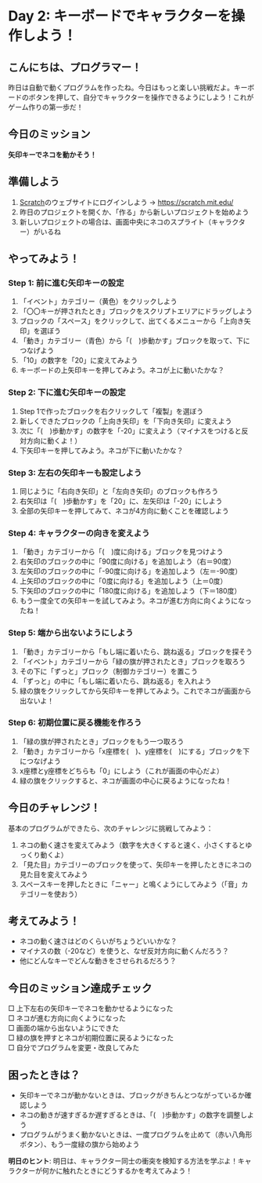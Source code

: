 # Day 2: キーボードでキャラクターを操作しよう！

## こんにちは、プログラマー！

昨日は自動で動くプログラムを作ったね。今日はもっと楽しい挑戦だよ。キーボードのボタンを押して、自分でキャラクターを操作できるようにしよう！これがゲーム作りの第一歩だ！

## 今日のミッション
**矢印キーでネコを動かそう！**

## 準備しよう
1. [Scratch](https://scratch.mit.edu/)のウェブサイトにログインしよう → https://scratch.mit.edu/
2. 昨日のプロジェクトを開くか、「作る」から新しいプロジェクトを始めよう
3. 新しいプロジェクトの場合は、画面中央にネコのスプライト（キャラクター）がいるね

## やってみよう！

### Step 1: 前に進む矢印キーの設定
1. 「イベント」カテゴリー（黄色）をクリックしよう
2. 「〇〇キーが押されたとき」ブロックをスクリプトエリアにドラッグしよう
3. ブロックの「スペース」をクリックして、出てくるメニューから「上向き矢印」を選ぼう
4. 「動き」カテゴリー（青色）から「(　)歩動かす」ブロックを取って、下につなげよう
5. 「10」の数字を「20」に変えてみよう
6. キーボードの上矢印キーを押してみよう。ネコが上に動いたかな？

### Step 2: 下に進む矢印キーの設定
1. Step 1で作ったブロックを右クリックして「複製」を選ぼう
2. 新しくできたブロックの「上向き矢印」を「下向き矢印」に変えよう
3. 次に「(　)歩動かす」の数字を「-20」に変えよう（マイナスをつけると反対方向に動くよ！）
4. 下矢印キーを押してみよう。ネコが下に動いたかな？

### Step 3: 左右の矢印キーも設定しよう
1. 同じように「右向き矢印」と「左向き矢印」のブロックも作ろう
2. 右矢印は「(　)歩動かす」を「20」に、左矢印は「-20」にしよう
3. 全部の矢印キーを押してみて、ネコが4方向に動くことを確認しよう

### Step 4: キャラクターの向きを変えよう
1. 「動き」カテゴリーから「(　)度に向ける」ブロックを見つけよう
2. 右矢印のブロックの中に「90度に向ける」を追加しよう（右＝90度）
3. 左矢印のブロックの中に「-90度に向ける」を追加しよう（左＝-90度）
4. 上矢印のブロックの中に「0度に向ける」を追加しよう（上＝0度）
5. 下矢印のブロックの中に「180度に向ける」を追加しよう（下＝180度）
6. もう一度全ての矢印キーを試してみよう。ネコが進む方向に向くようになったね！

### Step 5: 端から出ないようにしよう
1. 「動き」カテゴリーから「もし端に着いたら、跳ね返る」ブロックを探そう
2. 「イベント」カテゴリーから「緑の旗が押されたとき」ブロックを取ろう
3. その下に「ずっと」ブロック（制御カテゴリー）を置こう
4. 「ずっと」の中に「もし端に着いたら、跳ね返る」を入れよう
5. 緑の旗をクリックしてから矢印キーを押してみよう。これでネコが画面から出ないよ！

### Step 6: 初期位置に戻る機能を作ろう
1. 「緑の旗が押されたとき」ブロックをもう一つ取ろう
2. 「動き」カテゴリーから「x座標を(　)、y座標を(　)にする」ブロックを下につなげよう
3. x座標とy座標をどちらも「0」にしよう（これが画面の中心だよ）
4. 緑の旗をクリックすると、ネコが画面の中心に戻るようになったね！

## 今日のチャレンジ！
基本のプログラムができたら、次のチャレンジに挑戦してみよう：

1. ネコの動く速さを変えてみよう（数字を大きくすると速く、小さくするとゆっくり動くよ）
2. 「見た目」カテゴリーのブロックを使って、矢印キーを押したときにネコの見た目を変えてみよう
3. スペースキーを押したときに「ニャー」と鳴くようにしてみよう（「音」カテゴリーを使おう）

## 考えてみよう！
- ネコの動く速さはどのくらいがちょうどいいかな？
- マイナスの数（-20など）を使うと、なぜ反対方向に動くんだろう？
- 他にどんなキーでどんな動きをさせられるだろう？

## 今日のミッション達成チェック
□ 上下左右の矢印キーでネコを動かせるようになった  
□ ネコが進む方向に向くようになった  
□ 画面の端から出ないようにできた  
□ 緑の旗を押すとネコが初期位置に戻るようになった  
□ 自分でプログラムを変更・改良してみた  

## 困ったときは？
- 矢印キーでネコが動かないときは、ブロックがきちんとつながっているか確認しよう
- ネコの動きが速すぎるか遅すぎるときは、「(　)歩動かす」の数字を調整しよう
- プログラムがうまく動かないときは、一度プログラムを止めて（赤い八角形ボタン）、もう一度緑の旗から始めよう

**明日のヒント**: 明日は、キャラクター同士の衝突を検知する方法を学ぶよ！キャラクターが何かに触れたときにどうするかを考えてみよう！

